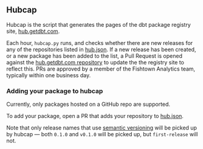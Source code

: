## Hubcap

Hubcap is the script that generates the pages of the dbt package registry site, [hub.getdbt.com](https://hub.getdbt.com/).

Each hour, `hubcap.py` runs, and checks whether there are new releases for any of the repositories listed in [hub.json](/hub.json). If a new release has been created, or a new package has been added to the list, a Pull Request is opened against the [hub.getdbt.com repository](https://github.com/fishtown-analytics/hub.getdbt.com) to update the the registry site to reflect this. PRs are approved by a member of the Fishtown Analytics team, typically within one business day.

### Adding your package to hubcap
Currently, only packages hosted on a GitHub repo are supported.

To add your package, open a PR that adds your repository to [hub.json](hub.json).

Note that only release names that use [semantic versioning](https://semver.org/) will be picked up by hubcap — both `0.1.0` and `v0.1.0` will be picked up, but `first-release` will not.
